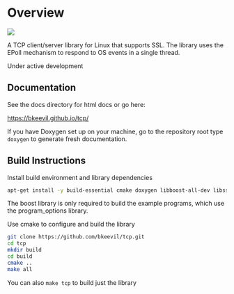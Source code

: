 # Overview

![](https://github.com/bkeevil/tcp/workflows/C%2FC++%20Ubuntu%20Build/badge.svg)

A TCP client/server library for Linux that supports SSL. The library uses the EPoll mechanism to respond to OS events in a single thread.

Under active development

## Documentation

See the docs directory for html docs or go here:

https://bkeevil.github.io/tcp/

If you have Doxygen set up on your machine, go to the repository root type `doxygen` to generate fresh documentation.

## Build Instructions

Install build environment and library dependencies

``` bash 
apt-get install -y build-essential cmake doxygen libboost-all-dev libssl-dev 
```

The boost library is only required to build the example programs, which use the program_options library.

Use cmake to configure and build the library

``` bash
git clone https://github.com/bkeevil/tcp.git
cd tcp
mkdir build
cd build
cmake ..
make all
```

You can also `make tcp` to build just the library